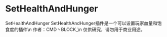 # SetHealthAndHunger
SetHealthAndHunger
SetHealthAndHunger插件是一个可以设置玩家血量和饱食度的插件\n
作者：CMD丶BLOCK_\n
仅供研究，请勿用于商业用途。

